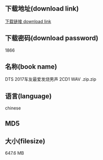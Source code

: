 ## 下载地址(download link)
[下载链接 download link](https://tutu365.netlify.app/?s=DTS+2017%E8%BD%A6%E5%8F%8B%E6%9C%80%E7%88%B1%E5%8F%91%E7%83%A7%E7%94%B7%E5%A3%B0+2CD1+WAV+.zip)

## 下载密码(download password)
1866

## 名称(book name)
DTS 2017车友最爱发烧男声 2CD1 WAV .zip.zip

## 语言(language)
chinese

## MD5


## 大小(filesize)
647.6 MB
